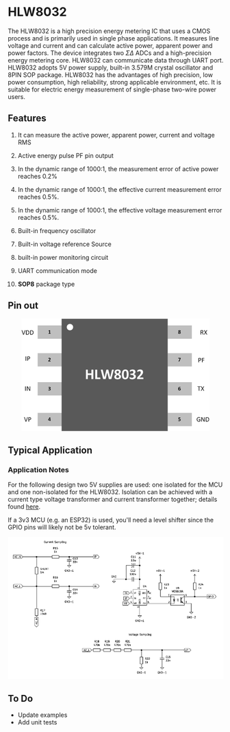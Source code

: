 # HLW8032
The HLW8032 is a high precision energy metering IC that uses a CMOS process and is primarily used in single phase applications. It measures line voltage and current and can calculate active power, apparent power and power factors. The device integrates two $\Sigma\Delta$ ADCs and a high-precision energy metering core. HLW8032 can communicate data through UART port. HLW8032 adopts 5V power supply, built-in 3.579M crystal oscillator and 8PIN SOP package. HLW8032 has the advantages of high precision, low power consumption, high reliability, strong applicable environment, etc. It is suitable for electric energy measurement of single-phase two-wire power users.

## Features

1. It can measure the active power, apparent power, current and voltage RMS  

2. Active energy pulse PF pin output 

3. In the dynamic range of 1000:1, the measurement error of active power reaches 0.2% 

4. In the dynamic range of 1000:1, the effective current measurement error reaches 0.5%. 

5.  In the dynamic range of 1000:1, the effective voltage measurement error reaches 0.5%. 

6.  Built-in frequency oscillator 

7.  Built-in voltage reference Source 

8.  built-in power monitoring circuit 

9.  UART communication mode 

10. **SOP8** package type 


## Pin out
<div align=center>
  <img src="Docs/HLW8032.png" >
</div>

## Typical Application

### Application Notes

For the following design two 5V supplies are used: one isolated for the MCU and one non-isolated for the HLW8032. Isolation can be achieved with a current type voltage transformer and current transformer together; details found [here][isolated energy monitor design].

If a 3v3 MCU (e.g. an ESP32) is used, you'll need a level shifter since the GPIO pins will likely not be 5v tolerant.

[isolated energy monitor design]: https://w.electrodragon.com/w/HLW8032_SDK

<div align=center>
  <img src="Docs/Schematic.png" >
</div>

## To Do

- Update examples
- Add unit tests